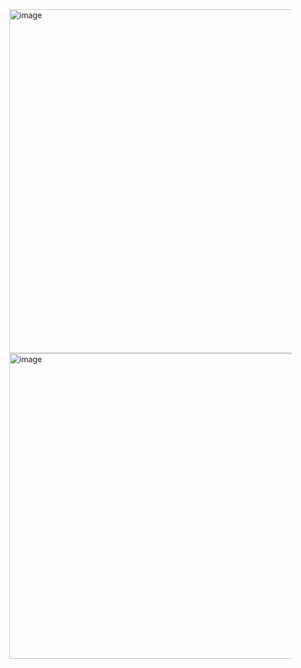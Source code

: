 <img width="1072" height="614" alt="image" src="https://github.com/user-attachments/assets/1af60b01-c224-4118-b636-14dd9c9b4000" />

<img width="1203" height="545" alt="image" src="https://github.com/user-attachments/assets/b88aec51-7d27-4e19-a95c-ac37a3e77a41" />
